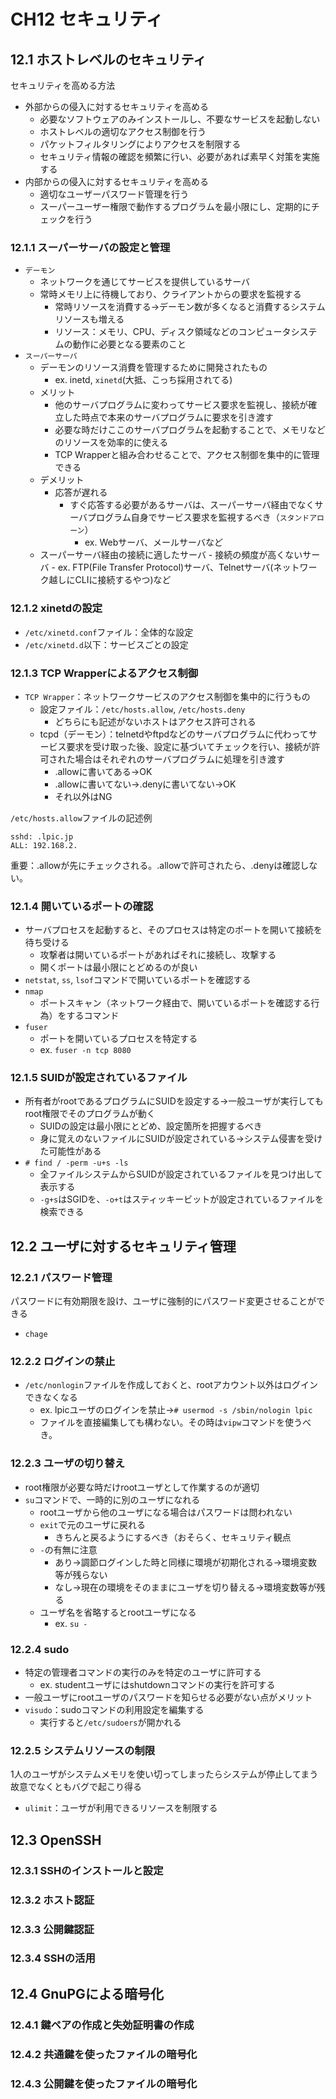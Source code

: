 # CH12 セキュリティ

## 12.1 ホストレベルのセキュリティ
セキュリティを高める方法
- 外部からの侵入に対するセキュリティを高める
    - 必要なソフトウェアのみインストールし、不要なサービスを起動しない
    - ホストレベルの適切なアクセス制御を行う
    - パケットフィルタリングによりアクセスを制限する
    - セキュリティ情報の確認を頻繁に行い、必要があれば素早く対策を実施する
- 内部からの侵入に対するセキュリティを高める
    - 適切なユーザーパスワード管理を行う
    - スーパーユーザー権限で動作するプログラムを最小限にし、定期的にチェックを行う

### 12.1.1 スーパーサーバの設定と管理
- `デーモン`
    - ネットワークを通じてサービスを提供しているサーバ
    - 常時メモリ上に待機しており、クライアントからの要求を監視する
        - 常時リソースを消費する→デーモン数が多くなると消費するシステムリソースも増える
        - リソース：メモリ、CPU、ディスク領域などのコンピュータシステムの動作に必要となる要素のこと
- `スーパーサーバ`
    - デーモンのリソース消費を管理するために開発されたもの
        - ex. inetd, `xinetd`(大抵、こっち採用されてる)
    - メリット
        - 他のサーバプログラムに変わってサービス要求を監視し、接続が確立した時点で本来のサーバプログラムに要求を引き渡す
        - 必要な時だけここのサーバプログラムを起動することで、メモリなどのリソースを効率的に使える
        - TCP Wrapperと組み合わせることで、アクセス制御を集中的に管理できる
    - デメリット
        - 応答が遅れる
            - すぐ応答する必要があるサーバは、スーパーサーバ経由でなくサーバプログラム自身でサービス要求を監視するべき（`スタンドアローン`）
                - ex. Webサーバ、メールサーバなど
    - スーパーサーバ経由の接続に適したサーバ
            - 接続の頻度が高くないサーバ
                - ex. FTP(File Transfer Protocol)サーバ、Telnetサーバ(ネットワーク越しにCLIに接続するやつ)など

### 12.1.2 xinetdの設定
- `/etc/xinetd.conf`ファイル：全体的な設定
- `/etc/xinetd.d`以下：サービスごとの設定

### 12.1.3 TCP Wrapperによるアクセス制御
- `TCP Wrapper`：ネットワークサービスのアクセス制御を集中的に行うもの
    - 設定ファイル：`/etc/hosts.allow`, `/etc/hosts.deny`
        - どちらにも記述がないホストはアクセス許可される
    - tcpd（デーモン）：telnetdやftpdなどのサーバプログラムに代わってサービス要求を受け取った後、設定に基づいてチェックを行い、接続が許可された場合はそれぞれのサーバプログラムに処理を引き渡す
        - .allowに書いてある→OK
        - .allowに書いてない→.denyに書いてない→OK
        - それ以外はNG

`/etc/hosts.allow`ファイルの記述例
```
sshd: .lpic.jp
ALL: 192.168.2.
```

重要：.allowが先にチェックされる。.allowで許可されたら、.denyは確認しない。

### 12.1.4 開いているポートの確認
- サーバプロセスを起動すると、そのプロセスは特定のポートを開いて接続を待ち受ける
    - 攻撃者は開いているポートがあればそれに接続し、攻撃する
    - 開くポートは最小限にとどめるのが良い
- `netstat`, `ss`, `lsof`コマンドで開いているポートを確認する
- `nmap`
    - ポートスキャン（ネットワーク経由で、開いているポートを確認する行為）をするコマンド
- `fuser`
    - ポートを開いているプロセスを特定する
    - ex. `fuser -n tcp 8080`

### 12.1.5 SUIDが設定されているファイル
- 所有者がrootであるプログラムにSUIDを設定する→一般ユーザが実行してもroot権限でそのプログラムが動く
    - SUIDの設定は最小限にとどめ、設定箇所を把握するべき
    - 身に覚えのないファイルにSUIDが設定されている→システム侵害を受けた可能性がある
- `# find / -perm -u+s -ls`
    - 全ファイルシステムからSUIDが設定されているファイルを見つけ出して表示する
    - `-g+s`はSGIDを、`-o+t`はスティッキービットが設定されているファイルを検索できる

## 12.2 ユーザに対するセキュリティ管理

### 12.2.1 パスワード管理
パスワードに有効期限を設け、ユーザに強制的にパスワード変更させることができる
- `chage`

### 12.2.2 ログインの禁止
- `/etc/nonlogin`ファイルを作成しておくと、rootアカウント以外はログインできなくなる
    - ex. lpicユーザのログインを禁止→`# usermod -s /sbin/nologin lpic`
    - ファイルを直接編集しても構わない。その時は`vipw`コマンドを使うべき。

### 12.2.3 ユーザの切り替え
- root権限が必要な時だけrootユーザとして作業するのが適切
- `su`コマンドで、一時的に別のユーザになれる
    - rootユーザから他のユーザになる場合はパスワードは問われない
    - `exit`で元のユーザに戻れる
        - きちんと戻るようにするべき（おそらく、セキュリティ観点
    - `-`の有無に注意
        - あり→調節ログインした時と同様に環境が初期化される→環境変数等が残らない
        - なし→現在の環境をそのままにユーザを切り替える→環境変数等が残る
    - ユーザ名を省略するとrootユーザになる
        - ex. `su -`

### 12.2.4 sudo
- 特定の管理者コマンドの実行のみを特定のユーザに許可する
    - ex. studentユーザにはshutdownコマンドの実行を許可する
- 一般ユーザにrootユーザのパスワードを知らせる必要がない点がメリット
- `visudo`：sudoコマンドの利用設定を編集する
    - 実行すると`/etc/sudoers`が開かれる

### 12.2.5 システムリソースの制限
1人のユーザがシステムメモリを使い切ってしまったらシステムが停止してまう
故意でなくともバグで起こり得る
- `ulimit`：ユーザが利用できるリソースを制限する

## 12.3 OpenSSH

### 12.3.1 SSHのインストールと設定

### 12.3.2 ホスト認証

### 12.3.3 公開鍵認証

### 12.3.4 SSHの活用

## 12.4 GnuPGによる暗号化

### 12.4.1 鍵ペアの作成と失効証明書の作成

### 12.4.2 共通鍵を使ったファイルの暗号化

### 12.4.3 公開鍵を使ったファイルの暗号化

